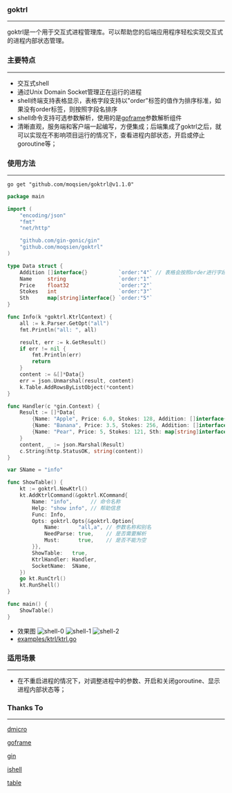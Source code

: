 ### goktrl

------------------
goktrl是一个用于交互式进程管理库。可以帮助您的后端应用程序轻松实现交互式的进程内部状态管理。

### 主要特点

------------------
- 交互式shell
- 通过Unix Domain Socket管理正在运行的进程
- shell终端支持表格显示，表格字段支持以"order"标签的值作为排序标准，如果没有order标签，则按照字段名排序
- shell命令支持可选参数解析，使用的是[goframe](https://goframe.org/pages/viewpage.action?pageId=35357529)参数解析组件
- 清晰直观，服务端和客户端一起编写，方便集成；后端集成了goktrl之后，就可以实现在不影响项目运行的情况下，查看进程内部状态，开启或停止goroutine等；

### 使用方法

------------------
```shell
go get "github.com/moqsien/goktrl@v1.1.0"
```
```go
package main

import (
	"encoding/json"
	"fmt"
	"net/http"

	"github.com/gin-gonic/gin"
	"github.com/moqsien/goktrl"
)

type Data struct {
	Addition []interface{}          `order:"4"` // 表格会按照order进行字段排序
	Name     string                 `order:"1"`
	Price    float32                `order:"2"`
	Stokes   int                    `order:"3"`
	Sth      map[string]interface{} `order:"5"`
}

func Info(k *goktrl.KtrlContext) {
	all := k.Parser.GetOpt("all")
	fmt.Println("all: ", all)

	result, err := k.GetResult()
	if err != nil {
		fmt.Println(err)
		return
	}
	content := &[]*Data{}
	err = json.Unmarshal(result, content)
	k.Table.AddRowsByListObject(*content)
}

func Handler(c *gin.Context) {
	Result := []*Data{
		{Name: "Apple", Price: 6.0, Stokes: 128, Addition: []interface{}{1, "a", "c"}},
		{Name: "Banana", Price: 3.5, Stokes: 256, Addition: []interface{}{"b", 1.2}},
		{Name: "Pear", Price: 5, Stokes: 121, Sth: map[string]interface{}{"s": 123}},
	}
	content, _ := json.Marshal(Result)
	c.String(http.StatusOK, string(content))
}

var SName = "info"

func ShowTable() {
	kt := goktrl.NewKtrl()
	kt.AddKtrlCommand(&goktrl.KCommand{
		Name: "info",      // 命令名称
		Help: "show info", // 帮助信息
		Func: Info,
		Opts: goktrl.Opts{&goktrl.Option{
			Name:      "all,a", // 参数名称和别名
			NeedParse: true,    // 是否需要解析
			Must:      true,    // 是否不能为空
		}},
		ShowTable:   true,
		KtrlHandler: Handler,
		SocketName:  SName,
	})
	go kt.RunCtrl()
	kt.RunShell()
}

func main() {
	ShowTable()
}
```
- 效果图
![shell-0](https://github.com/moqsien/goktrl/blob/main/docs/0.png)
![shell-1](https://github.com/moqsien/goktrl/blob/main/docs/1.png)
![shell-2](https://github.com/moqsien/goktrl/blob/main/docs/2.png)
- [examples/ktrl/ktrl.go](https://github.com/moqsien/goktrl/blob/main/examples/ktrl/ktrl.go)

### 适用场景

------------------
- 在不重启进程的情况下，对调整进程中的参数、开启和关闭goroutine、显示进程内部状态等；

### Thanks To

------------------
[dmicro](https://github.com/osgochina/dmicro)

[goframe](https://github.com/gogf/gf)

[gin](https://github.com/gin-gonic/gin)

[ishell](https://github.com/abiosoft/ishell)

[table](https://github.com/aquasecurity/table)
